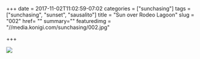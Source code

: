 +++
date = 2017-11-02T11:02:59-07:02
categories = ["sunchasing"]
tags = ["sunchasing", "sunset", "sausalito"]
title = "Sun over Rodeo Lagoon"
slug = "002"
href= ""
summary=""
featuredimg = "//media.konigi.com/sunchasing/002.jpg"

+++

<img src="//media.konigi.com/sunchasing/002.jpg" />
